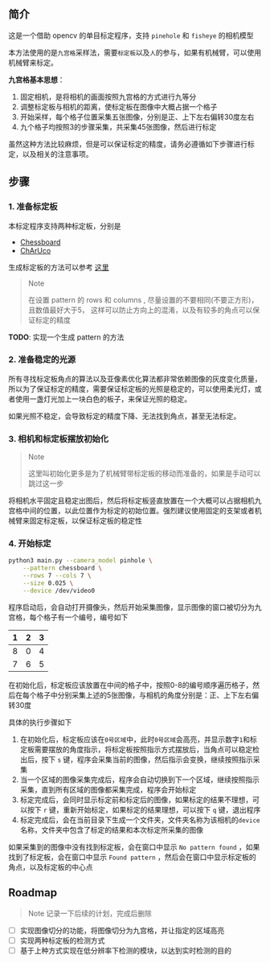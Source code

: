 ## 简介

这是一个借助 opencv 的单目标定程序，支持 `pinehole` 和 `fisheye` 的相机模型

本方法使用的是`九宫格`采样法，需要`标定板`以及`人`的参与，如果有机械臂，可以使用机械臂来标定。

**九宫格基本思想**：

1. 固定相机，是将相机的画面按照九宫格的方式进行九等分
2. 调整标定板与相机的距离，使标定板在图像中大概占据一个格子
3. 开始采样，每个格子位置采集五张图像，分别是正、上下左右偏转30度左右
4. 九个格子均按照3的步骤采集，共采集45张图像，然后进行标定

虽然这种方法比较麻烦，但是可以保证标定的精度，请务必遵循如下步骤进行标定，以及相关的注意事项。

## 步骤

### 1. 准备标定板

本标定程序支持两种标定板，分别是

- [Chessboard](https://docs.opencv.org/4.x/da/d0d/tutorial_camera_calibration_pattern.html)
- [ChArUco](https://docs.opencv.org/4.x/da/d13/tutorial_aruco_calibration.html)

生成标定板的方法可以参考 [这里](https://docs.opencv.org/4.x/da/d0d/tutorial_camera_calibration_pattern.html)

> Note
>
> 在设置 pattern 的 rows 和 columns , 尽量设置的不要相同(不要正方形)，且数值最好大于5， 这样可以防止方向上的混淆，以及有较多的角点可以保证标定的精度

**TODO**:
实现一个生成 pattern 的方法

### 2. 准备稳定的光源

所有寻找标定板角点的算法以及亚像素优化算法都非常依赖图像的灰度变化质量，所以为了保证标定的精度，需要保证标定板的光照是稳定的，可以使用柔光灯，或者使用一盏灯光加上一块白色的板子，来保证光照的稳定。

如果光照不稳定，会导致标定的精度下降、无法找到角点，甚至无法标定。

### 3. 相机和标定板摆放初始化

> Note
>
> 这里叫初始化更多是为了机械臂带标定板的移动而准备的，如果是手动可以跳过这一步

将相机水平固定且稳定出图后，然后将标定板竖直放置在一个大概可以占据相机九宫格中间的位置，以此位置作为标定的初始位置。强烈建议使用固定的支架或者机械臂来固定标定板，以保证标定板的稳定性

### 4. 开始标定

```bash
python3 main.py --camera_model pinhole \
    --pattern chessboard \
    --rows 7 --cols 7 \
    --size 0.025 \
    --device /dev/video0
```

程序启动后，会自动打开摄像头，然后开始采集图像，显示图像的窗口被切分为九宫格，每个格子有一个编号，编号如下

| 1   | 2   | 3   |
| --- | --- | --- |
| 8   | 0   | 4   |
| 7   | 6   | 5   |

在初始化后，标定板应该放置在中间的格子中，按照0-8的编号顺序遍历格子，然后在每个格子中分别采集上述的5张图像，与相机的角度分别是：正、上下左右偏转30度

具体的执行步骤如下

1. 在初始化后，标定板应该在`0号区域`中，此时`0号区域`会高亮，并显示数字`1`和标定板需要摆放的角度指示，将标定板按照指示方式摆放后，当角点可以稳定检出后，按下 `s` 键，程序会采集当前的图像，然后指示会变换，继续按照指示采集
2. 当一个区域的图像采集完成后，程序会自动切换到下一个区域，继续按照指示采集，直到所有区域的图像都采集完成，程序会开始标定
3. 标定完成后，会同时显示标定前和标定后的图像，如果标定的结果不理想，可以按下 `r` 键，重新开始标定，如果标定的结果理想，可以按下 `q` 键，退出程序
4. 标定完成后，会在当前目录下生成一个文件夹，文件夹名称为该相机的`device`名称，文件夹中包含了标定的结果和本次标定所采集的图像

如果采集到的图像中没有找到标定板，会在窗口中显示 `No pattern found` ，如果找到了标定板，会在窗口中显示 `Found pattern` ，然后会在窗口中显示标定板的角点，以及标定板的中心点

## Roadmap

> Note 记录一下后续的计划，完成后删除

- [ ] 实现图像切分的功能，将图像切分为九宫格，并让指定的区域高亮
- [ ] 实现两种标定板的检测方式
- [ ] 基于上种方式实现在低分辨率下检测的模块，以达到实时检测的目的
